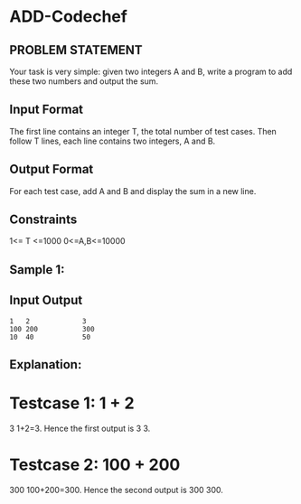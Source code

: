 # ADD-Codechef
## PROBLEM STATEMENT
Your task is very simple: given two integers 
A and B, write a program to add these two numbers and output the sum.

## Input Format
The first line contains an integer 
T, the total number of test cases.
Then follow 
T lines, each line contains two integers, 
A and B.
## Output Format
For each test case, add 
A and B and display the sum in a new line.

## Constraints
1<= T <=1000
0<=A,B<=10000
## Sample 1:
## Input          Output
    1   2             3
    100 200           300
    10  40            50

## Explanation:
Testcase 1: 
1
+
2
=
3
1+2=3. Hence the first output is 
3
3.

Testcase 2: 
100
+
200
=
300
100+200=300. Hence the second output is 
300
300.
